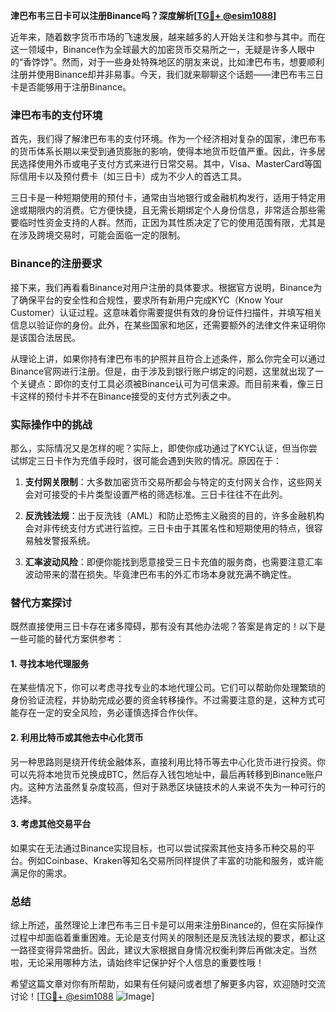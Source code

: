 **津巴布韦三日卡可以注册Binance吗？深度解析[[TG💪+ @esim1088](https://t.me/s/esim1088)]**

近年来，随着数字货币市场的飞速发展，越来越多的人开始关注和参与其中。而在这一领域中，Binance作为全球最大的加密货币交易所之一，无疑是许多人眼中的“香饽饽”。然而，对于一些身处特殊地区的朋友来说，比如津巴布韦，想要顺利注册并使用Binance却并非易事。今天，我们就来聊聊这个话题——津巴布韦三日卡是否能够用于注册Binance。

### 津巴布韦的支付环境

首先，我们得了解津巴布韦的支付环境。作为一个经济相对复杂的国家，津巴布韦的货币体系长期以来受到通货膨胀的影响，使得本地货币贬值严重。因此，许多居民选择使用外币或电子支付方式来进行日常交易。其中，Visa、MasterCard等国际信用卡以及预付费卡（如三日卡）成为不少人的首选工具。

三日卡是一种短期使用的预付卡，通常由当地银行或金融机构发行，适用于特定用途或期限内的消费。它方便快捷，且无需长期绑定个人身份信息，非常适合那些需要临时性资金支持的人群。然而，正因为其性质决定了它的使用范围有限，尤其是在涉及跨境交易时，可能会面临一定的限制。

### Binance的注册要求

接下来，我们再看看Binance对用户注册的具体要求。根据官方说明，Binance为了确保平台的安全性和合规性，要求所有新用户完成KYC（Know Your Customer）认证过程。这意味着你需要提供有效的身份证件扫描件，并填写相关信息以验证你的身份。此外，在某些国家和地区，还需要额外的法律文件来证明你是该国合法居民。

从理论上讲，如果你持有津巴布韦的护照并且符合上述条件，那么你完全可以通过Binance官网进行注册。但是，由于涉及到银行账户绑定的问题，这里就出现了一个关键点：即你的支付工具必须被Binance认可为可信来源。而目前来看，像三日卡这样的预付卡并不在Binance接受的支付方式列表之中。

### 实际操作中的挑战

那么，实际情况又是怎样的呢？实际上，即使你成功通过了KYC认证，但当你尝试绑定三日卡作为充值手段时，很可能会遇到失败的情况。原因在于：

1. **支付网关限制**：大多数加密货币交易所都会与特定的支付网关合作，这些网关会对可接受的卡片类型设置严格的筛选标准。三日卡往往不在此列。
   
2. **反洗钱法规**：出于反洗钱（AML）和防止恐怖主义融资的目的，许多金融机构会对非传统支付方式进行监控。三日卡由于其匿名性和短期使用的特点，很容易触发警报系统。

3. **汇率波动风险**：即便你能找到愿意接受三日卡充值的服务商，也需要注意汇率波动带来的潜在损失。毕竟津巴布韦的外汇市场本身就充满不确定性。

### 替代方案探讨

既然直接使用三日卡存在诸多障碍，那有没有其他办法呢？答案是肯定的！以下是一些可能的替代方案供参考：

#### 1. 寻找本地代理服务
在某些情况下，你可以考虑寻找专业的本地代理公司。它们可以帮助你处理繁琐的身份验证流程，并协助完成必要的资金转移操作。不过需要注意的是，这种方式可能存在一定的安全风险，务必谨慎选择合作伙伴。

#### 2. 利用比特币或其他去中心化货币
另一种思路则是绕开传统金融体系，直接利用比特币等去中心化货币进行投资。你可以先将本地货币兑换成BTC，然后存入钱包地址中，最后再转移到Binance账户内。这种方法虽然复杂度较高，但对于熟悉区块链技术的人来说不失为一种可行的选择。

#### 3. 考虑其他交易平台
如果实在无法通过Binance实现目标，也可以尝试探索其他支持多币种交易的平台。例如Coinbase、Kraken等知名交易所同样提供了丰富的功能和服务，或许能满足你的需求。

### 总结

综上所述，虽然理论上津巴布韦三日卡是可以用来注册Binance的，但在实际操作过程中却面临着重重困难。无论是支付网关的限制还是反洗钱法规的要求，都让这一路径变得异常曲折。因此，建议大家根据自身情况权衡利弊后再做决定。当然啦，无论采用哪种方法，请始终牢记保护好个人信息的重要性哦！

希望这篇文章对你有所帮助，如果有任何疑问或者想了解更多内容，欢迎随时交流讨论！[[TG💪+ @esim1088](https://t.me/s/esim1088) ![Image](https://i.postimg.cc/4NQfJmqS/Snipaste-2025-05-13-00-14-12.png)]